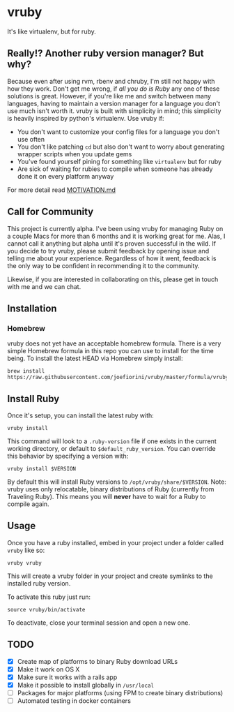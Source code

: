 # vruby

It's like virtualenv, but for ruby.

## Really!? Another ruby version manager? But why?

Because even after using rvm, rbenv and chruby, I'm still not happy with how they work. Don't get me wrong, if _all you do is Ruby_ any one of these solutions is great. However, if you're like me and switch between many languages, having to maintain a version manager for a language you don't use much isn't worth it. vruby is built with simplicity in mind; this simplicity is heavily inspired by python's virtualenv. Use vruby if:

- You don't want to customize your config files for a language you don't use often
- You don't like patching `cd` but also don't want to worry about generating wrapper scripts when you update gems
- You've found yourself pining for something like `virtualenv` but for ruby
- Are sick of waiting for rubies to compile when someone has already done it on every platform anyway

For more detail read [MOTIVATION.md](https://github.com/joefiorini/vruby/blob/master/MOTIVATION.md)

## Call for Community

This project is currently alpha. I've been using vruby for managing Ruby on a couple Macs for more than 6 months and it is working great for me. Alas, I cannot call it anything but alpha until it's proven successful in the wild. If you decide to try vruby, please submit feedback by opening issue and telling me about your experience. Regardless of how it went, feedback is the only way to be confident in recommending it to the community.

Likewise, if you are interested in collaborating on this, please get in touch with me and we can chat.

## Installation

### Homebrew

vruby does not yet have an acceptable homebrew formula. There is a very simple Homebrew formula in this repo you can use to install for the time being. To install the latest HEAD via Homebrew simply install:

```
brew install https://raw.githubusercontent.com/joefiorini/vruby/master/formula/vruby.rb
```

## Install Ruby

Once it's setup, you can install the latest ruby with:

```
vruby install
```

This command will look to a `.ruby-version` file if one exists in the current working directory, or default to `$default_ruby_version`. You can override this behavior by specifying a version with:

```
vruby install $VERSION
```

By default this will install Ruby versions to `/opt/vruby/share/$VERSION`. Note: vruby uses only relocatable, binary distributions of Ruby (currently from Traveling Ruby). This means you will __never__ have to wait for a Ruby to compile again.

## Usage

Once you have a ruby installed, embed in your project under a folder called `vruby` like so:


```
vruby vruby
```

This will create a vruby folder in your project and create symlinks to the installed ruby version.

To activate this ruby just run:

```
source vruby/bin/activate
```

To deactivate, close your terminal session and open a new one.

## TODO

- [x] Create map of platforms to binary Ruby download URLs
- [x] Make it work on OS X
- [x] Make sure it works with a rails app
- [x] Make it possible to install globally in `/usr/local`
- [ ] Packages for major platforms (using FPM to create binary distributions)
- [ ] Automated testing in docker containers
